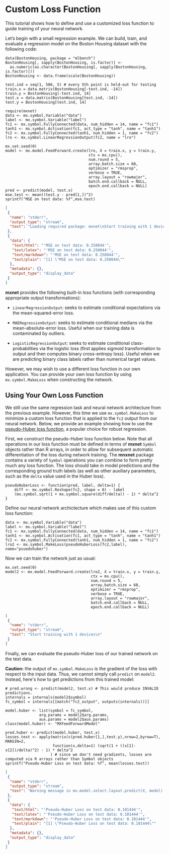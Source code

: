 # Custom Loss Function

This tutorial shows how to define and use a customized loss function to guide training of your neural network.

Let’s begin with a small regression example. We can build, train, and evaluate a regression model on the Boston Housing dataset with the following code:

```{.python .input  n=1}
data(BostonHousing, package = "mlbench")
BostonHousing[, sapply(BostonHousing, is.factor)] <-
  as.numeric(as.character(BostonHousing[, sapply(BostonHousing, is.factor)]))
BostonHousing <- data.frame(scale(BostonHousing))

test.ind = seq(1, 506, 5) # every 5th point is held-out for testing
train.x = data.matrix(BostonHousing[-test.ind, -14])
train.y = BostonHousing[-test.ind, 14]
test.x = data.matrix(BostonHousing[test.ind, -14])
test.y = BostonHousing[test.ind, 14]
```

```{.python .input  n=2}
require(mxnet)
data <- mx.symbol.Variable("data")
label <- mx.symbol.Variable("label")
fc1 <- mx.symbol.FullyConnected(data, num_hidden = 14, name = "fc1")
tanh1 <- mx.symbol.Activation(fc1, act_type = "tanh", name = "tanh1")
fc2 <- mx.symbol.FullyConnected(tanh1, num_hidden = 1, name = "fc2")
lro <- mx.symbol.LinearRegressionOutput(fc2, name = "lro")

mx.set.seed(0)
model <- mx.model.FeedForward.create(lro, X = train.x, y = train.y,
                                     ctx = mx.cpu(),
                                     num.round = 5,
                                     array.batch.size = 60,
                                     optimizer = "rmsprop",
                                     verbose = TRUE,
                                     array.layout = "rowmajor",
                                     batch.end.callback = NULL,
                                     epoch.end.callback = NULL)
pred <- predict(model, test.x)
mse.test <- mean((test.y - pred[1,])^2)
sprintf("MSE on test data: %f",mse.test)
```

```{.json .output n=2}
[
 {
  "name": "stderr",
  "output_type": "stream",
  "text": "Loading required package: mxnet\nStart training with 1 devices\nWarning message in mx.model.select.layout.predict(X, model):\n\u201cAuto detect layout of input matrix, use rowmajor..\n\u201d"
 },
 {
  "data": {
   "text/html": "'MSE on test data: 0.250044'",
   "text/latex": "'MSE on test data: 0.250044'",
   "text/markdown": "'MSE on test data: 0.250044'",
   "text/plain": "[1] \"MSE on test data: 0.250044\""
  },
  "metadata": {},
  "output_type": "display_data"
 }
]
```

**mxnet** provides the following built-in loss functions (with corresponding appropriate output transformations):

- ``LinearRegressionOutput``: seeks to estimate conditional expectations via the mean-squared-error loss.

- ``MAERegressionOutput``: seeks to estimate conditional medians via the mean-absolute-error loss. Useful when our training data is contaminated by outliers.

- ``LogisticRegressionOutput``: seeks to estimate conditional class-probabilities via the logistic loss (first applies sigmoid transformation to output and then computes binary cross-entropy loss). Useful when we are predicting binary class labels rather than numerical target values. 

However, we may wish to use a different loss function in our own application. 
You can provide your own loss function by using ``mx.symbol.MakeLoss`` when constructing the network.

## Using Your Own Loss Function

We still use the same regression task and neural network architecture from the previous example. However, this time we use ``mx.symbol.MakeLoss`` to minimize a custom loss function that is applied to the ``fc2`` output from our neural network.  Below, we provide an example showing how to use the [pseudo-Huber loss function](https://en.wikipedia.org/wiki/Huber_loss#Pseudo-Huber_loss_function), a popular choice for robust regression.

First, we construct the pseudo-Huber loss function below. Note that all operations in our loss function must be defined in terms of **mxnet** ``Symbol`` objects rather than R arrays, in order to allow for subsequent automatic differentiation of the loss during network training.  The **mnxnet** package contains a variety of ``Symbol`` operations you can combine to form pretty much any loss function.  The loss should take in model predictions and the corresponding ground truth labels (as well as other auxiliary parameters, such as the ``delta`` value used in the Huber loss).

```{.python .input  n=4}
pseudoHuberLoss <- function(pred, label, delta=1) {
    diff <- mx.symbol.Reshape(fc2, shape = 0) - label
    (mx.symbol.sqrt(1 + mx.symbol.square(diff/delta)) - 1) * delta^2
}
```

Define our neural network archictecture which makes use of this custom loss function:

```{.python .input  n=5}
data <- mx.symbol.Variable("data")
label <- mx.symbol.Variable("label")
fc1 <- mx.symbol.FullyConnected(data, num_hidden = 14, name = "fc1")
tanh1 <- mx.symbol.Activation(fc1, act_type = "tanh", name = "tanh1")
fc2 <- mx.symbol.FullyConnected(tanh1, num_hidden = 1, name = "fc2")
lro2 <- mx.symbol.MakeLoss(pseudoHuberLoss(fc2,label), name="psuedohuber")
```

Now we can train the network just as usual:

```{.python .input  n=6}
mx.set.seed(0)
model2 <- mx.model.FeedForward.create(lro2, X = train.x, y = train.y,
                                      ctx = mx.cpu(),
                                      num.round = 5,
                                      array.batch.size = 60,
                                      optimizer = "rmsprop",
                                      verbose = TRUE,
                                      array.layout = "rowmajor",
                                      batch.end.callback = NULL,
                                      epoch.end.callback = NULL)
```

```{.json .output n=6}
[
 {
  "name": "stderr",
  "output_type": "stream",
  "text": "Start training with 1 devices\n"
 }
]
```

Finally, we can evaluate the pseudo-Huber loss of our trained network on the test data.

**Caution:** the output of ``mx.symbol.MakeLoss`` is the gradient of the loss with respect to the input data. 
Thus, we cannot simply call ``predict`` on ``model2``.
Instead, here's how to get predictions from this trained model:

```{.python .input  n=8}
# pred.wrong <- predict(model2, test.x) # This would produce INVALID predictions.
internals = internals(model2$symbol)
fc_symbol = internals[[match("fc2_output", outputs(internals))]]

model.huber <- list(symbol = fc_symbol,
               arg.params = model2$arg.params,
               aux.params = model2$aux.params)
class(model.huber) <- "MXFeedForwardModel"

pred.huber <- predict(model.huber, test.x)
losses.test <- apply(matrix(c(pred.huber[1,],test.y),nrow=2,byrow=T), MARGIN=2, 
                     function(x,delta=1) (sqrt(1 + ((x[1]-x[2])/delta)^2) - 1) * delta^2
                    ) # since we don't need gradients, losses are computed via R arrays rather than Symbol objects 
sprintf("Pseudo-Huber Loss on test data: %f", mean(losses.test))
```

```{.json .output n=8}
[
 {
  "name": "stderr",
  "output_type": "stream",
  "text": "Warning message in mx.model.select.layout.predict(X, model):\n\u201cAuto detect layout of input matrix, use rowmajor..\n\u201d"
 },
 {
  "data": {
   "text/html": "'Pseudo-Huber Loss on test data: 0.101444'",
   "text/latex": "'Pseudo-Huber Loss on test data: 0.101444'",
   "text/markdown": "'Pseudo-Huber Loss on test data: 0.101444'",
   "text/plain": "[1] \"Pseudo-Huber Loss on test data: 0.101444\""
  },
  "metadata": {},
  "output_type": "display_data"
 }
]
```
